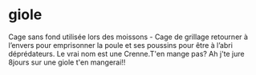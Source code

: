 # giole

Cage sans fond utilisée lors des moissons - Cage de grillage retourner à l’envers pour emprisonner la poule et ses poussins pour être à l’abri déprédateurs. Le vrai nom est une Crenne.T'en mange pas? Ah j'te jure 8jours sur une giole t'en mangerai!!
